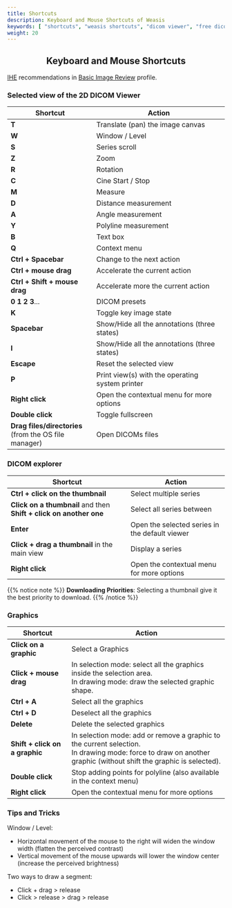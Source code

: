 ```yaml
---
title: Shortcuts
description: Keyboard and Mouse Shortcuts of Weasis
keywords: [ "shortcuts", "weasis shortcuts", "dicom viewer", "free dicom viewer", "open source dicom viewer", "weasis dicom viewer",  "multi-platform dicom viewer", "dicom", "pacs", "pacs viewer" ]
weight: 20
---
```


## <center>Keyboard and Mouse Shortcuts</center>

<i class="fa fa-star" style="color:green"></i> <a target="_blank" href="http://www.ihe.net">IHE</a> recommendations in <a target="_blank" href="http://wiki.ihe.net/index.php?title=Basic_Image_Review">Basic Image Review</a> profile.

### Selected view of the 2D DICOM Viewer

| Shortcut | Action |
| ------ | ----------- |
| **T** | Translate (pan) the image canvas <i class="fa fa-star" style="color:green"></i> |
| **W** | Window / Level <i class="fa fa-star" style="color:green"></i> |
| **S** | Series scroll <i class="fa fa-star" style="color:green"></i> |
| **Z** | Zoom <i class="fa fa-star" style="color:green"></i> |
| **R** | Rotation |
| **C** | Cine Start / Stop |
| **M** | Measure |
| **D** | Distance measurement <i class="fa fa-star" style="color:green"></i> |
| **A** | Angle measurement <i class="fa fa-star" style="color:green"></i> |
| **Y** | Polyline measurement |
| **B** | Text box |
| **Q** | Context menu |
| **Ctrl + Spacebar** | Change to the next action |
| **Ctrl + mouse drag** | Accelerate the current action <i class="fa fa-star" style="color:green"></i> |
| **Ctrl + Shift + mouse drag** | Accelerate more the current action |
| **0 1 2 3**... | DICOM presets |
| **K** | Toggle key image state |
| **Spacebar** | Show/Hide all the annotations (three states) |
| **I** | Show/Hide all the annotations (three states) <i class="fa fa-star" style="color:green"></i> |
| **Escape** | Reset the selected view <i class="fa fa-star" style="color:green"></i> |
| **P** | Print view(s) with the operating system printer <i class="fa fa-star" style="color:green"></i> |
| **Right click** | Open the contextual menu for more options |
| **Double click** | Toggle fullscreen |
| **Drag files/directories**<br>(from the OS file manager) | Open DICOMs files |


### DICOM explorer

| Shortcut | Action |
| ------ | ----------- |
| **Ctrl + click on the thumbnail** | Select multiple series |
| **Click on a thumbnail** and then **Shift + click on another one** | Select all series between |
| **Enter** | Open the selected series in the default viewer |
| **Click + drag a thumbnail** in the main view | Display a series |
| **Right click** | Open the contextual menu for more options |

{{% notice note %}}
**Downloading Priorities**: Selecting a thumbnail give it the best priority to download.
{{% /notice %}}


### Graphics

| Shortcut | Action |
| ------ | ----------- |
| **Click on a graphic** | Select a Graphics |
| **Click + mouse drag** | In selection mode: select all the graphics inside the selection area.<br /> In drawing mode: draw the selected graphic shape. |
| **Ctrl + A** | Select all the graphics |
| **Ctrl + D** | Deselect all the graphics |
| **Delete** | Delete the selected graphics |
| **Shift + click on a graphic** | In selection mode: add or remove a graphic to the current selection.<br /> In drawing mode: force to draw on another graphic (without shift the graphic is selected). |
| **Double click** | Stop adding points for polyline (also available in the context menu) |
| **Right click** | Open the contextual menu for more options |


### Tips and Tricks

Window / Level: <i class="fa fa-star" style="color:green"></i>

-   Horizontal movement of the mouse to the right will widen the window width (flatten the perceived contrast)
-   Vertical movement of the mouse upwards will lower the window center (increase the perceived brightness)

Two ways to draw a segment:

-   Click + drag > release
-   Click > release > drag > release
